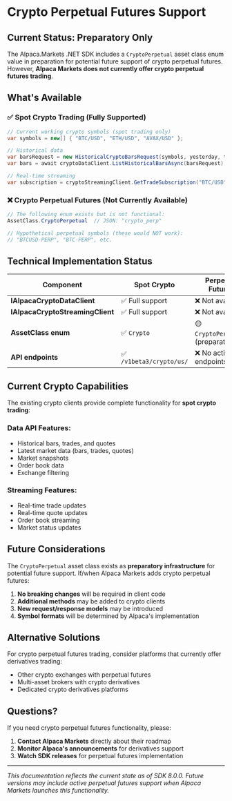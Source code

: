 # Crypto Perpetual Futures Support

## Current Status: **Preparatory Only**

The Alpaca.Markets .NET SDK includes a `CryptoPerpetual` asset class enum value in preparation for potential future support of crypto perpetual futures. However, **Alpaca Markets does not currently offer crypto perpetual futures trading**.

## What's Available

### ✅ **Spot Crypto Trading (Fully Supported)**
```csharp
// Current working crypto symbols (spot trading only)
var symbols = new[] { "BTC/USD", "ETH/USD", "AVAX/USD" };

// Historical data
var barsRequest = new HistoricalCryptoBarsRequest(symbols, yesterday, today);
var bars = await cryptoDataClient.ListHistoricalBarsAsync(barsRequest);

// Real-time streaming
var subscription = cryptoStreamingClient.GetTradeSubscription("BTC/USD");
```

### ❌ **Crypto Perpetual Futures (Not Currently Available)**
```csharp
// The following enum exists but is not functional:
AssetClass.CryptoPerpetual  // JSON: "crypto_perp"

// Hypothetical perpetual symbols (these would NOT work):
// "BTCUSD-PERP", "BTC-PERP", etc.
```

## Technical Implementation Status

| Component | Spot Crypto | Perpetual Futures |
|-----------|-------------|-------------------|
| **IAlpacaCryptoDataClient** | ✅ Full support | ❌ Not available |
| **IAlpacaCryptoStreamingClient** | ✅ Full support | ❌ Not available |
| **AssetClass enum** | ✅ `Crypto` | 🟡 `CryptoPerpetual` (preparatory) |
| **API endpoints** | ✅ `/v1beta3/crypto/us/` | ❌ No active endpoints |

## Current Crypto Capabilities

The existing crypto clients provide complete functionality for **spot crypto trading**:

### Data API Features:
- Historical bars, trades, and quotes
- Latest market data (bars, trades, quotes)
- Market snapshots
- Order book data
- Exchange filtering

### Streaming Features:
- Real-time trade updates
- Real-time quote updates
- Order book streaming
- Market status updates

## Future Considerations

The `CryptoPerpetual` asset class exists as **preparatory infrastructure** for potential future support. If/when Alpaca Markets adds crypto perpetual futures:

1. **No breaking changes** will be required in client code
2. **Additional methods** may be added to crypto clients
3. **New request/response models** may be introduced
4. **Symbol formats** will be determined by Alpaca's implementation

## Alternative Solutions

For crypto perpetual futures trading, consider platforms that currently offer derivatives trading:
- Other crypto exchanges with perpetual futures
- Multi-asset brokers with crypto derivatives
- Dedicated crypto derivatives platforms

## Questions?

If you need crypto perpetual futures functionality, please:
1. **Contact Alpaca Markets** directly about their roadmap
2. **Monitor Alpaca's announcements** for derivatives support
3. **Watch SDK releases** for perpetual futures implementation

---

*This documentation reflects the current state as of SDK 8.0.0. Future versions may include active perpetual futures support when Alpaca Markets launches this functionality.*